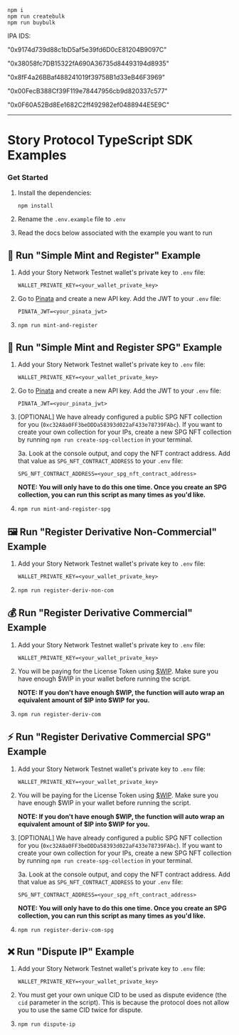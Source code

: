 ```
npm i
npm run createbulk
npm run buybulk
```

IPA IDS:

"0x9174d739d88c1bD5af5e39fd6D0cE81204B9097C"

"0x38058fc7DB15322fA690A36735d84493194d8935"

"0x8fF4a26BBaf488241019f39758B1d33eB46F3969"

"0x00FecB388Cf39F119e78447956cb9d820337c577"

"0x0F60A52Bd8Ee1682C2ff492982ef0488944E5E9C"

---

# Story Protocol TypeScript SDK Examples

### Get Started

1. Install the dependencies:

    ```
    npm install
    ```

2. Rename the `.env.example` file to `.env`

3. Read the docs below associated with the example you want to run

## 📄 Run "Simple Mint and Register" Example

1. Add your Story Network Testnet wallet's private key to `.env` file:

    ```
    WALLET_PRIVATE_KEY=<your_wallet_private_key>
    ```

2. Go to [Pinata](https://pinata.cloud/) and create a new API key. Add the JWT to your `.env` file:

    ```
    PINATA_JWT=<your_pinata_jwt>
    ```

3. `npm run mint-and-register`

## 📄 Run "Simple Mint and Register SPG" Example

1. Add your Story Network Testnet wallet's private key to `.env` file:

    ```
    WALLET_PRIVATE_KEY=<your_wallet_private_key>
    ```

2. Go to [Pinata](https://pinata.cloud/) and create a new API key. Add the JWT to your `.env` file:

    ```
    PINATA_JWT=<your_pinata_jwt>
    ```

3. [OPTIONAL] We have already configured a public SPG NFT collection for you (`0xc32A8a0FF3beDDDa58393d022aF433e78739FAbc`). If you want to create your own collection for your IPs, create a new SPG NFT collection by running `npm run create-spg-collection` in your terminal.

    3a. Look at the console output, and copy the NFT contract address. Add that value as `SPG_NFT_CONTRACT_ADDRESS` to your `.env` file:

    ```
    SPG_NFT_CONTRACT_ADDRESS=<your_spg_nft_contract_address>
    ```

    **NOTE: You will only have to do this one time. Once you create an SPG collection, you can run this script as many times as you'd like.**

4. `npm run mint-and-register-spg`

## 🖼️ Run "Register Derivative Non-Commercial" Example

1. Add your Story Network Testnet wallet's private key to `.env` file:

    ```
    WALLET_PRIVATE_KEY=<your_wallet_private_key>
    ```

2. `npm run register-deriv-non-com`

## 💰 Run "Register Derivative Commercial" Example

1. Add your Story Network Testnet wallet's private key to `.env` file:

    ```
    WALLET_PRIVATE_KEY=<your_wallet_private_key>
    ```

2. You will be paying for the License Token using [$WIP](https://aeneid.storyscan.xyz/address/0x1514000000000000000000000000000000000000). Make sure you have enough $WIP in your wallet before running the script.

    **NOTE: If you don't have enough $WIP, the function will auto wrap an equivalent amount of $IP into $WIP for you.**

3. `npm run register-deriv-com`

## ⚡ Run "Register Derivative Commercial SPG" Example

1. Add your Story Network Testnet wallet's private key to `.env` file:

    ```
    WALLET_PRIVATE_KEY=<your_wallet_private_key>
    ```

2. You will be paying for the License Token using [$WIP](https://aeneid.storyscan.xyz/address/0x1514000000000000000000000000000000000000). Make sure you have enough $WIP in your wallet before running the script.

    **NOTE: If you don't have enough $WIP, the function will auto wrap an equivalent amount of $IP into $WIP for you.**

3. [OPTIONAL] We have already configured a public SPG NFT collection for you (`0xc32A8a0FF3beDDDa58393d022aF433e78739FAbc`). If you want to create your own collection for your IPs, create a new SPG NFT collection by running `npm run create-spg-collection` in your terminal.

    3a. Look at the console output, and copy the NFT contract address. Add that value as `SPG_NFT_CONTRACT_ADDRESS` to your `.env` file:

    ```
    SPG_NFT_CONTRACT_ADDRESS=<your_spg_nft_contract_address>
    ```

    **NOTE: You will only have to do this one time. Once you create an SPG collection, you can run this script as many times as you'd like.**

4. `npm run register-deriv-com-spg`

## ❌ Run "Dispute IP" Example

1. Add your Story Network Testnet wallet's private key to `.env` file:

    ```
    WALLET_PRIVATE_KEY=<your_wallet_private_key>
    ```

2. You must get your own unique CID to be used as dispute evidence (the `cid` parameter in the script). This is because the protocol does not allow you to use the same CID twice for dispute.

3. `npm run dispute-ip`
